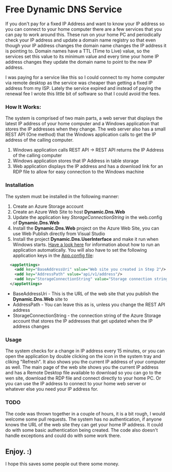 # Free Dynamic DNS Service

If you don't pay for a fixed IP Address and want to know your IP address so you can connect to your home computer there are a few services that you can pay to work around this. These run on your home PC and periodically check your IP address and update a domain name registry so that even though your IP address changes the domain name changes the IP address it is pointing to. Domain names have a TTL (Time to Live) value, so the services set this value to its minimum value and every time your home IP address changes they update the domain name to point to the new IP address.

I was paying for a service like this so I could connect to my home computer via remote desktop as the service was cheaper than getting a fixed IP address from my ISP. Lately the service expired and instead of paying the renewal fee I wrote this little bit of software so that I could avoid the fees.

### How It Works:

The system is comprised of two main parts, a web server that displays the latest IP address of your home computer and a Windows application that stores the IP addresses when they change. The web server also has a small REST API (One method) that the Windows application calls to get the IP address of the calling computer.

1. Windows application calls REST API -> REST API returns the IP Address of the calling computer
2. Windows application stores that IP Address in table storage
3. Web application displays the IP address and has a download link for an RDP file to allow for easy connection to the Windows machine

### Installation

The system must be installed in the following manner:
1. Create an Azure Storage account
2. Create an Azure Web Site to host **Dynamic.Dns.Web**
3. Update the application key *StorageConnectionString* in the web.config of **Dynamic.Dns.Web**
4. Install the **Dynamic.Dns.Web** project on the Azure Web Site, you can use Web Publish directly from Visual Studio
5. Install the project **Dynamic.Dns.UserInterface** and make it run when Windows starts. [Have a look here](https://support.microsoft.com/en-au/help/4026268/windows-10-change-startup-apps) for information about how to run an application automatically. You will also have to set the following application keys in the [App.config file](https://github.com/aranm/DynamicDns/blob/master/src/Dynamic.Dns.UserInterface/App.config):

```xml
  <appSettings>
    <add key="BaseAddressUri" value="Web site you created in Step 2"/>
    <add key="AddressPath" value="api/v1/address"/>
    <add key="StorageConnectionString" value="Storage connection string you created in Step 1" />
  </appSettings>
```
- BaseAddressUri - This is the URL of the web site that you publish the **Dynamic.Dns.Web** site to
- AddressPath - You can leave this as is, unless you change the REST API address
- StorageConnectionString - the connection string of the Azure Storage account that stores the IP addresses that get updated when the IP address changes

### Usage

The system checks for a change in IP address every 15 minutes, or you can open the application by double clicking on the icon in the system tray and cliking "Refresh". It also shows you the current IP address of your computer as well. The main page of the web site shows you the current IP address and has a Remote Desktop file available to download so you can go to the wen site, download the RDP file and connect directly to your home PC. Or you can use the IP address to connect to your home web server or whatever else you need your IP address for.

### TODO

The code was thrown together in a couple of hours, it is a bit rough, I would welcome some pull requests. The system has no authentication, if anyone knows the URL of the web site they can get your home IP address. It could do with some basic authentication being created. The code also doesn't handle exceptions and could do with some work there.

## Enjoy. :)

I hope this saves some people out there some money.
